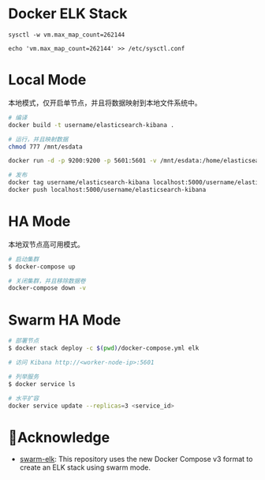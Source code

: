 # Docker ELK Stack

```
sysctl -w vm.max_map_count=262144

echo 'vm.max_map_count=262144' >> /etc/sysctl.conf
```

# Local Mode

本地模式，仅开启单节点，并且将数据映射到本地文件系统中。

```sh
# 编译
docker build -t username/elasticsearch-kibana .

# 运行，并且映射数据
chmod 777 /mnt/esdata

docker run -d -p 9200:9200 -p 5601:5601 -v /mnt/esdata:/home/elasticsearch/elasticsearch/data username/elasticsearch-kibana

# 发布
docker tag username/elasticsearch-kibana localhost:5000/username/elasticsearch-kibana
docker push localhost:5000/username/elasticsearch-kibana
```

# HA Mode

本地双节点高可用模式。

```sh
# 启动集群
$ docker-compose up

# 关闭集群，并且移除数据卷
docker-compose down -v
```

# Swarm HA Mode

```sh
# 部署节点
$ docker stack deploy -c $(pwd)/docker-compose.yml elk

# 访问 Kibana http://<worker-node-ip>:5601

# 列举服务
$ docker service ls

# 水平扩容
docker service update --replicas=3 <service_id>
```

# Acknowledge

- [swarm-elk](https://github.com/ahromis/swarm-elk): This repository uses the new Docker Compose v3 format to create an ELK stack using swarm mode.